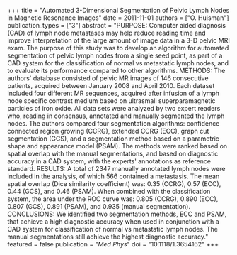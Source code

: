+++
title = "Automated 3-Dimensional Segmentation of Pelvic Lymph Nodes in Magnetic Resonance Images"
date = 2011-11-01
authors = ["O. Huisman"]
publication_types = ["3"]
abstract = "PURPOSE: Computer aided diagnosis (CAD) of lymph node metastases may help reduce reading time and improve interpretation of the large amount of image data in a 3-D pelvic MRI exam. The purpose of this study was to develop an algorithm for automated segmentation of pelvic lymph nodes from a single seed point, as part of a CAD system for the classification of normal vs metastatic lymph nodes, and to evaluate its performance compared to other algorithms. METHODS: The authors' database consisted of pelvic MR images of 146 consecutive patients, acquired between January 2008 and April 2010. Each dataset included four different MR sequences, acquired after infusion of a lymph node specific contrast medium based on ultrasmall superparamagnetic particles of iron oxide. All data sets were analyzed by two expert readers who, reading in consensus, annotated and manually segmented the lymph nodes. The authors compared four segmentation algorithms: confidence connected region growing (CCRG), extended CCRG (ECC), graph cut segmentation (GCS), and a segmentation method based on a parametric shape and appearance model (PSAM). The methods were ranked based on spatial overlap with the manual segmentations, and based on diagnostic accuracy in a CAD system, with the experts' annotations as reference standard. RESULTS: A total of 2347 manually annotated lymph nodes were included in the analysis, of which 566 contained a metastasis. The mean spatial overlap (Dice similarity coefficient) was: 0.35 (CCRG), 0.57 (ECC), 0.44 (GCS), and 0.46 (PSAM). When combined with the classification system, the area under the ROC curve was: 0.805 (CCRG), 0.890 (ECC), 0.807 (GCS), 0.891 (PSAM), and 0.935 (manual segmentation). CONCLUSIONS: We identified two segmentation methods, ECC and PSAM, that achieve a high diagnostic accuracy when used in conjunction with a CAD system for classification of normal vs metastatic lymph nodes. The manual segmentations still achieve the highest diagnostic accuracy."
featured = false
publication = "*Med Phys*"
doi = "10.1118/1.3654162"
+++

